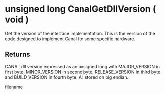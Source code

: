 # unsigned long CanalGetDllVersion ( void  )

Get the version of the interface implementation. This is the version of the code designed to implement Canal for some specific hardware.

## Returns

CANAL dll version expressed as an unsigned long with MAJOR_VERSION in first byte, MINOR_VERSION in second byte, RELEASE_VERSION in third byte and BUILD_VERSION in fourth byte. All stored on big endian.


[filename](./bottom_copyright.md ':include')
